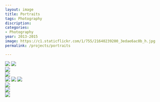 ```yaml
---
layout: image
title: Portraits
tags: Photography
discription:
categories:
- Photography
year: 2013-2015
image: https://c1.staticflickr.com/1/755/21640239200_3edae6ac0b_h.jpg
permalink: /projects/portraits

---
```



<img src="https://c1.staticflickr.com/1/755/21640239200_3edae6ac0b_h.jpg">
<img src="https://c2.staticflickr.com/6/5791/21816267572_7ed4bb945d_h.jpg">

<div class="images-left"><img src="https://c1.staticflickr.com/1/710/21822918635_999425d2d2_h.jpg"></div>
<div class="images-right"><img src="https://c2.staticflickr.com/6/5799/21822921815_dcbf4534ee_h.jpg"> </div>

<img src="https://c2.staticflickr.com/6/5628/21680547439_dffe294b16_h.jpg">
<img src="https://c1.staticflickr.com/1/580/21199991464_919d3ee50d_h.jpg">
<img src="https://c1.staticflickr.com/1/606/21796782776_85f7837940_h.jpg">

<div class="images-left"><img src="https://c1.staticflickr.com/1/575/21246427953_5bb6ecc58b_b.jpg"></div>
<div class="images-right"><img src="https://c2.staticflickr.com/6/5798/21679381400_ca07b8bd53_b.jpg"> </div>

<img src="https://c1.staticflickr.com/5/4051/4263778946_0abd621dfd_b.jpg">

